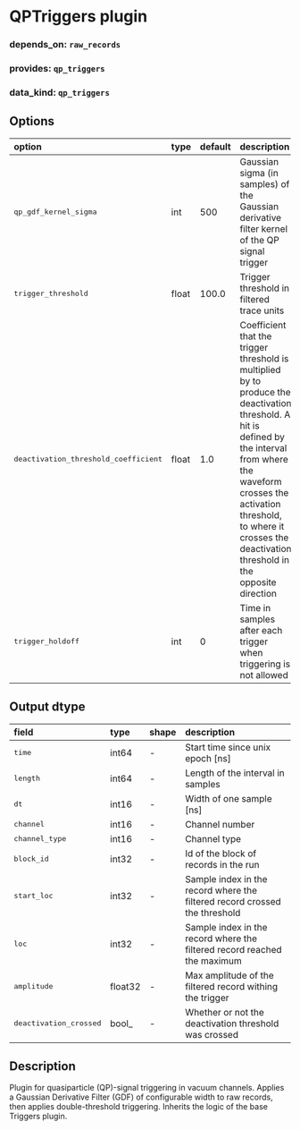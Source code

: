 # QPTriggers plugin

### depends_on: `raw_records`
### provides: `qp_triggers`
### data_kind: `qp_triggers`

## Options
    
<table>
    <thead align=left>
        <tr><th>option</th><th>type</th><th>default</th><th>description</th></tr>
    </thead>
    <tr>
        <td><tt>qp_gdf_kernel_sigma</tt></td><td>int</td><td>500</td><td>Gaussian sigma (in samples) of the Gaussian derivative filter kernel of the QP signal trigger </td>
    </tr>
    <tr>
        <td><tt>trigger_threshold</tt></td><td>float</td><td>100.0</td><td>Trigger threshold in filtered trace units </td>
    </tr>
    <tr>
        <td><tt>deactivation_threshold_coefficient</tt></td><td>float</td><td>1.0</td><td>Coefficient that the trigger threshold is multiplied by to produce the deactivation threshold.
            A hit is defined by the interval from where the waveform crosses the activation threshold, to where it crosses the deactivation threshold in the opposite direction </td>
    </tr>
    <tr>
        <td><tt>trigger_holdoff</tt></td><td>int</td><td>0</td><td>Time in samples after each trigger when triggering is not allowed </td>
    </tr>
</table>


## Output dtype

<table>
    <thead align=left>
        <tr><th>field</th><th>type</th><th>shape</th><th>description</th></tr>
    </thead>
    <tr>
        <td><tt>time</tt></td><td>int64</td><td>-</td><td>Start time since unix epoch [ns]</td>
    </tr>
    <tr>
        <td><tt>length</tt></td><td>int64</td><td>-</td><td>Length of the interval in samples</td>
    </tr>
    <tr>
        <td><tt>dt</tt></td><td>int16</td><td>-</td><td>Width of one sample [ns]</td>
    </tr>
    <tr>
        <td><tt>channel</tt></td><td>int16</td><td>-</td><td>Channel number</td>
    </tr>
    <tr>
        <td><tt>channel_type</tt></td><td>int16</td><td>-</td><td>Channel type</td>
    </tr>
    <tr>
        <td><tt>block_id</tt></td><td>int32</td><td>-</td><td>Id of the block of records in the run</td>
    </tr>
    <tr>
        <td><tt>start_loc</tt></td><td>int32</td><td>-</td><td>Sample index in the record where the filtered record crossed the threshold</td>
    </tr>
    <tr>
        <td><tt>loc</tt></td><td>int32</td><td>-</td><td>Sample index in the record where the filtered record reached the maximum</td>
    </tr>
    <tr>
        <td><tt>amplitude</tt></td><td>float32</td><td>-</td><td>Max amplitude of the filtered record withing the trigger</td>
    </tr>
    <tr>
        <td><tt>deactivation_crossed</tt></td><td>bool_</td><td>-</td><td>Whether or not the deactivation threshold was crossed</td>
    </tr>
</table>

## Description

Plugin for quasiparticle (QP)-signal triggering in vacuum channels. Applies a Gaussian Derivative Filter (GDF) of configurable width to raw records, then applies double-threshold triggering. Inherits the logic of the base Triggers plugin.
